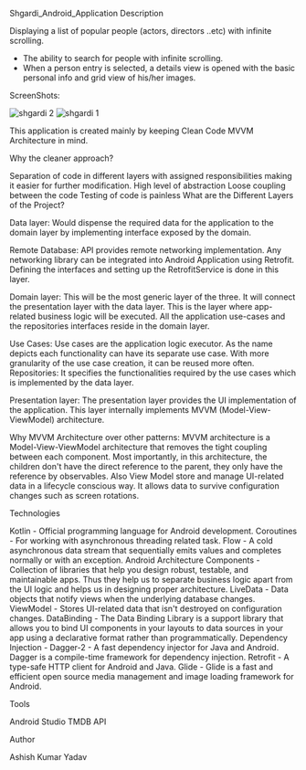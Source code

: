 Shgardi_Android_Application
Description

Displaying a list of popular people (actors, directors ..etc) with infinite scrolling.
* The ability to search for people with infinite scrolling.
* When a person entry is selected, a details view is opened with the basic personal info and grid view of his/her images.

ScreenShots:


![shgardi 2](https://github.com/user-attachments/assets/91a61606-5741-4015-9a93-81997824adb0)
![shgardi 1](https://github.com/user-attachments/assets/ca99cb35-3e59-41ab-803e-7fe76a909b72)


This application is created mainly by keeping Clean Code MVVM Architecture in mind.

Why the cleaner approach?

Separation of code in different layers with assigned responsibilities making it easier for further modification.
High level of abstraction
Loose coupling between the code
Testing of code is painless
What are the Different Layers of the Project?

Data layer: Would dispense the required data for the application to the domain layer by implementing interface exposed by the domain.

Remote Database: API provides remote networking implementation. Any networking library can be integrated into Android Application using Retrofit. Defining the interfaces and setting up the RetrofitService is done in this layer.

Domain layer: This will be the most generic layer of the three. It will connect the presentation layer with the data layer. This is the layer where app-related business logic will be executed. All the application use-cases and the repositories interfaces reside in the domain layer.

Use Cases: Use cases are the application logic executor. As the name depicts each functionality can have its separate use case. With more granularity of the use case creation, it can be reused more often.
Repositories: It specifies the functionalities required by the use cases which is implemented by the data layer.

Presentation layer: The presentation layer provides the UI implementation of the application. This layer internally implements MVVM (Model-View-ViewModel) architecture.

Why MVVM Architecture over other patterns: MVVM architecture is a Model-View-ViewModel architecture that removes the tight coupling between each component. Most importantly, in this architecture, the children don't have the direct reference to the parent, they only have the reference by observables. Also View Model store and manage UI-related data in a lifecycle conscious way. It allows data to survive configuration changes such as screen rotations.

Technologies

Kotlin - Official programming language for Android development.
Coroutines - For working with asynchronous threading related task.
Flow - A cold asynchronous data stream that sequentially emits values and completes normally or with an exception.
Android Architecture Components - Collection of libraries that help you design robust, testable, and maintainable apps. Thus they help us to separate business logic apart from the UI logic and helps us in designing proper architecture.
LiveData - Data objects that notify views when the underlying database changes.
ViewModel - Stores UI-related data that isn't destroyed on configuration changes.
DataBinding - The Data Binding Library is a support library that allows you to bind UI components in your layouts to data sources in your app using a declarative format rather than programmatically.
Dependency Injection -
Dagger-2 - A fast dependency injector for Java and Android. Dagger is a compile-time framework for dependency injection.
Retrofit - A type-safe HTTP client for Android and Java.
Glide - Glide is a fast and efficient open source media management and image loading framework for Android.

Tools

Android Studio
TMDB API


Author

Ashish Kumar Yadav
